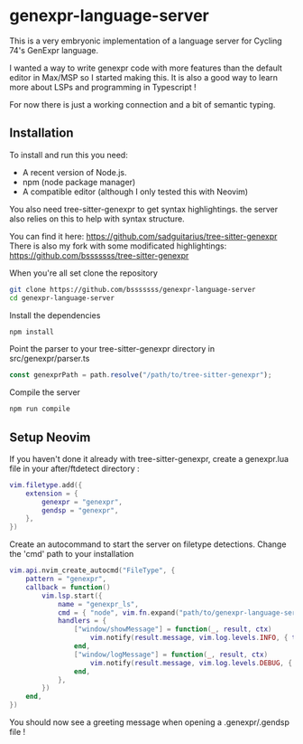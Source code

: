 # genexpr-language-server

This is a very embryonic implementation of a language server for Cycling 74's
GenExpr language.

I wanted a way to write genexpr code with more features than the default editor
in Max/MSP so I started making this.
It is also a good way to learn more about LSPs and programming in Typescript !

For now there is just a working connection and a bit of semantic typing.

## Installation 

To install and run this you need:

- A recent version of Node.js.
- npm (node package manager)
- A compatible editor (although I only tested this with Neovim)

You also need tree-sitter-genexpr to get syntax highlightings.
the server also relies on this to help with syntax structure.

You can find it here: https://github.com/sadguitarius/tree-sitter-genexpr
There is also my fork with some modificated highlightings: https://github.com/bsssssss/tree-sitter-genexpr

When you're all set clone the repository

```bash
git clone https://github.com/bsssssss/genexpr-language-server
cd genexpr-language-server
```

Install the dependencies 

```bash
npm install
```

Point the parser to your tree-sitter-genexpr directory in src/genexpr/parser.ts

```typescript
const genexprPath = path.resolve("/path/to/tree-sitter-genexpr");
```

Compile the server

```bash
npm run compile
```

## Setup Neovim

If you haven't done it already with tree-sitter-genexpr, create a genexpr.lua
file in your after/ftdetect directory :

```lua
vim.filetype.add({
	extension = {
		genexpr = "genexpr",
		gendsp = "genexpr",
	},
})
```

Create an autocommand to start the server on filetype detections.
Change the 'cmd' path to your installation

```lua
vim.api.nvim_create_autocmd("FileType", {
	pattern = "genexpr",
	callback = function()
		vim.lsp.start({
			name = "genexpr_ls",
			cmd = { "node", vim.fn.expand("path/to/genexpr-language-server/out/server/server.js"), "--stdio" },
			handlers = {
				["window/showMessage"] = function(_, result, ctx)
					vim.notify(result.message, vim.log.levels.INFO, { title = "GenExpr LSP" })
				end,
				["window/logMessage"] = function(_, result, ctx)
					vim.notify(result.message, vim.log.levels.DEBUG, { title = "GenExpr LSP Log" })
				end,
			},
		})
	end,
})
```

You should now see a greeting message when opening a .genexpr/.gendsp file !
